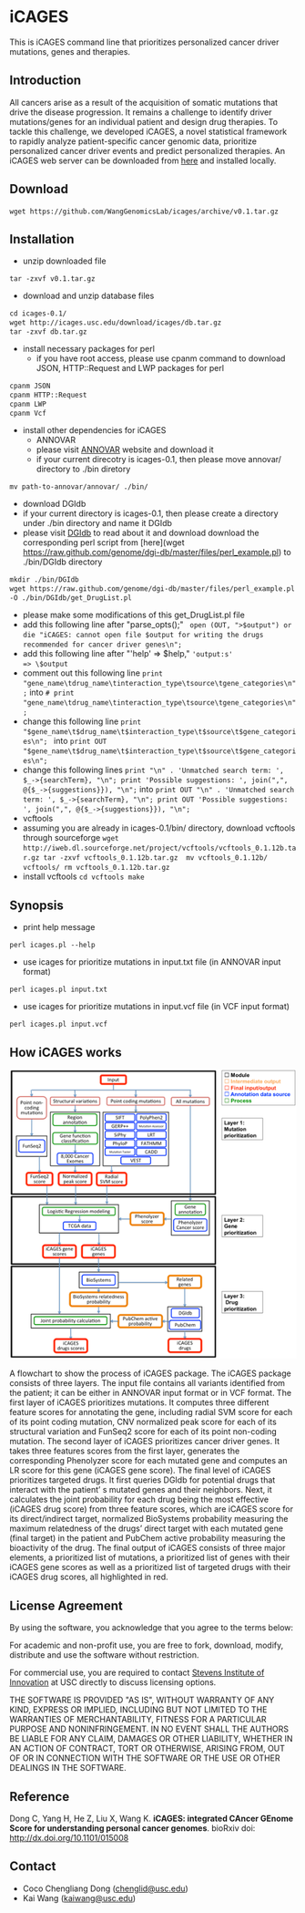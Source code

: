 # iCAGES
This is iCAGES command line that prioritizes personalized cancer driver mutations, genes and therapies.

## Introduction
All cancers arise as a result of the acquisition of somatic mutations that drive the disease progression. It remains a challenge to identify driver mutations/genes for an individual patient and design drug therapies. To tackle this challenge, we developed iCAGES, a novel statistical framework to rapidly analyze patient-specific cancer genomic data, prioritize personalized cancer driver events and predict personalized therapies. An iCAGES web server can be downloaded from [here](http://www.github.com/WangGenomicsLab/icages-server) and installed locally.

## Download
```
wget https://github.com/WangGenomicsLab/icages/archive/v0.1.tar.gz
```

## Installation
- unzip downloaded file
```
tar -zxvf v0.1.tar.gz
```
- download and unzip database files
```
cd icages-0.1/
wget http://icages.usc.edu/download/icages/db.tar.gz
tar -zxvf db.tar.gz
```
- install necessary packages for perl
  * if you have root access, please use cpanm command to download JSON, HTTP::Request and LWP packages for perl
```
cpanm JSON
cpanm HTTP::Request
cpanm LWP
cpanm Vcf
```
- install other dependencies for iCAGES 
  *  ANNOVAR
   * please visit [ANNOVAR](http://www.openbioinformatics.org/annovar/annovar_download.html) website and download it
   * if your current direcotry is icages-0.1, then please move annovar/ directory to ./bin diretory 
```
mv path-to-annovar/annovar/ ./bin/
```
  * download DGIdb
   * if your current directory is icages-0.1, then please create a directory under ./bin directory and name it DGIdb
   * please visit [DGIdb](http://dgidb.genome.wustl.edu/) to read about it and download download the corresponding perl script from [here](wget https://raw.github.com/genome/dgi-db/master/files/perl_example.pl) to ./bin/DGIdb directory
```
mkdir ./bin/DGIdb
wget https://raw.github.com/genome/dgi-db/master/files/perl_example.pl -O ./bin/DGIdb/get_DrugList.pl
```
  * please make some modifications of this get_DrugList.pl file
   * add this following line after "parse_opts();" 
    ``` 
    open (OUT, ">$output") or die "iCAGES: cannot open file $output for writing the drugs recommended for cancer driver genes\n";
    ```
   * add this following line after "'help'                  => \$help,"
    ```
    'output:s'              => \$output 
    ```
   * comment out this following line 
    ```
    print "gene_name\tdrug_name\tinteraction_type\tsource\tgene_categories\n";
    ```
     into
    ```
    # print "gene_name\tdrug_name\tinteraction_type\tsource\tgene_categories\n";
    ```
   * change this following line
    ```
    print "$gene_name\t$drug_name\t$interaction_type\t$source\t$gene_categories\n"; 
    ```
     into
    ```
    print OUT "$gene_name\t$drug_name\t$interaction_type\t$source\t$gene_categories\n"; 
    ```
   * change this following lines
    ```
    print "\n" . 'Unmatched search term: ', $_->{searchTerm}, "\n";
    print 'Possible suggestions: ', join(",", @{$_->{suggestions}}), "\n";
    ```
     into 
    ```
    print OUT "\n" . 'Unmatched search term: ', $_->{searchTerm}, "\n";
    print OUT 'Possible suggestions: ', join(",", @{$_->{suggestions}}), "\n";
    ```
  * vcftools
   * assuming you are already in icages-0.1/bin/ directory, download vcftools through sourceforge
    ```
    wget http://iweb.dl.sourceforge.net/project/vcftools/vcftools_0.1.12b.tar.gz
    tar -zxvf vcftools_0.1.12b.tar.gz 
    mv vcftools_0.1.12b/ vcftools/
    rm vcftools_0.1.12b.tar.gz
    ```
   * install vcftools
    ```
    cd vcftools
    make
    ```

## Synopsis

- print help message
```
perl icages.pl --help
```

- use icages for prioritize mutations in input.txt file (in ANNOVAR input format)
```
perl icages.pl input.txt
```

- use icages for prioritize mutations in input.vcf file (in VCF input format)
```
perl icages.pl input.vcf
```

## How iCAGES works
![iCAGES pipeline](/img/icages_pipeline.png)

A flowchart to show the process of iCAGES package. The iCAGES package consists of three layers. The input file contains all variants identified from the patient; it can be either in ANNOVAR input format or in VCF format. The first layer of iCAGES prioritizes mutations. It computes three different feature scores for annotating the gene, including radial SVM score for each of its point coding mutation, CNV normalized peak score for each of its structural variation and FunSeq2 score for each of its point non-coding mutation. The second layer of iCAGES prioritizes cancer driver genes. It takes three features scores from the first layer, generates the corresponding Phenolyzer score for each mutated gene and computes an LR score for this gene (iCAGES gene score). The final level of iCAGES prioritizes targeted drugs. It first queries DGIdb for potential drugs that interact with the patient’ s mutated genes and their neighbors. Next, it calculates the joint probability for each drug being the most effective (iCAGES drug score) from three feature scores, which are iCAGES score for its direct/indirect target, normalized BioSystems probability measuring the maximum relatedness of the drugs’ direct target with each mutated gene (final target) in the patient and PubChem active probability measuring the bioactivity of the drug. The final output of iCAGES consists of three major elements, a prioritized list of mutations, a prioritized list of genes with their iCAGES gene scores as well as a prioritized list of targeted drugs with their iCAGES drug scores, all highlighted in red.

## License Agreement
By using the software, you acknowledge that you agree to the terms below:

For academic and non-profit use, you are free to fork, download, modify, distribute and use the software without restriction.

For commercial use, you are required to contact [Stevens Institute of Innovation](https://stevens.usc.edu/contact-us/) at USC directly to discuss licensing options.

THE SOFTWARE IS PROVIDED "AS IS", WITHOUT WARRANTY OF ANY KIND, EXPRESS OR IMPLIED, INCLUDING BUT NOT LIMITED TO THE WARRANTIES OF MERCHANTABILITY, FITNESS FOR A PARTICULAR PURPOSE AND NONINFRINGEMENT. IN NO EVENT SHALL THE AUTHORS BE LIABLE FOR ANY CLAIM, DAMAGES OR OTHER LIABILITY, WHETHER IN AN ACTION OF CONTRACT, TORT OR OTHERWISE, ARISING FROM, OUT OF OR IN CONNECTION WITH THE SOFTWARE OR THE USE OR OTHER DEALINGS IN THE SOFTWARE.

## Reference
Dong C, Yang H, He Z, Liu X, Wang K. **iCAGES: integrated CAncer GEnome Score for understanding personal cancer genomes**. bioRxiv doi: http://dx.doi.org/10.1101/015008

## Contact
- Coco Chengliang Dong (chenglid@usc.edu)
- Kai Wang (kaiwang@usc.edu)


